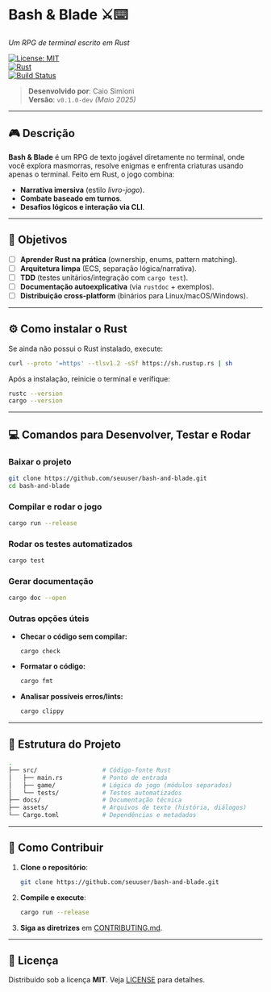 # **Bash & Blade** ⚔️⌨️  

*Um RPG de terminal escrito em Rust*  

[![License: MIT](https://img.shields.io/badge/License-MIT-blue.svg)](LICENSE)  
[![Rust](https://img.shields.io/badge/Rust-1.70%2B-orange?logo=rust)](https://www.rust-lang.org/)  
[![Build Status](https://img.shields.io/github/actions/workflow/status/seuuser/bash-and-blade/rust.yml?branch=main)](https://github.com/seuuser/bash-and-blade/actions)  

> **Desenvolvido por**: Caio Simioni  
> **Versão**: `v0.1.0-dev` *(Maio 2025)*  

---

## 🎮 **Descrição**  

**Bash & Blade** é um RPG de texto jogável diretamente no terminal, onde você explora masmorras, resolve enigmas e enfrenta criaturas usando apenas o terminal. Feito em Rust, o jogo combina:  

- **Narrativa imersiva** (estilo *livro-jogo*).  
- **Combate baseado em turnos**.  
- **Desafios lógicos e interação via CLI**.  

---

## 🚀 **Objetivos**  

- [ ] **Aprender Rust na prática** (ownership, enums, pattern matching).  
- [ ] **Arquitetura limpa** (ECS, separação lógica/narrativa).  
- [ ] **TDD** (testes unitários/integração com `cargo test`).  
- [ ] **Documentação autoexplicativa** (via `rustdoc` + exemplos).  
- [ ] **Distribuição cross-platform** (binários para Linux/macOS/Windows).  

---

## ⚙️ **Como instalar o Rust**

Se ainda não possui o Rust instalado, execute:

```bash
curl --proto '=https' --tlsv1.2 -sSf https://sh.rustup.rs | sh
```

Após a instalação, reinicie o terminal e verifique:

```bash
rustc --version
cargo --version
```

---

## 💻 **Comandos para Desenvolver, Testar e Rodar**

### Baixar o projeto

```bash
git clone https://github.com/seuuser/bash-and-blade.git
cd bash-and-blade
```

### Compilar e rodar o jogo

```bash
cargo run --release
```

### Rodar os testes automatizados

```bash
cargo test
```

### Gerar documentação

```bash
cargo doc --open
```

### Outras opções úteis

- **Checar o código sem compilar:**

  ```bash
  cargo check
  ```

- **Formatar o código:**  

  ```bash
  cargo fmt
  ```

- **Analisar possíveis erros/lints:**  

  ```bash
  cargo clippy
  ```

---

## 📂 **Estrutura do Projeto**

```bash
.
├── src/                  # Código-fonte Rust
│   ├── main.rs           # Ponto de entrada
│   ├── game/             # Lógica do jogo (módulos separados)
│   └── tests/            # Testes automatizados
├── docs/                 # Documentação técnica
├── assets/               # Arquivos de texto (história, diálogos)
└── Cargo.toml            # Dependências e metadados
```

---

## 🔧 **Como Contribuir**  

1. **Clone o repositório**:  

   ```bash
   git clone https://github.com/seuuser/bash-and-blade.git
   ```

2. **Compile e execute**:  

   ```bash
   cargo run --release
   ```

3. **Siga as diretrizes** em [CONTRIBUTING.md](CONTRIBUTING.md).  

---

## 📜 **Licença**  

Distribuído sob a licença **MIT**. Veja [LICENSE](LICENSE) para detalhes.
